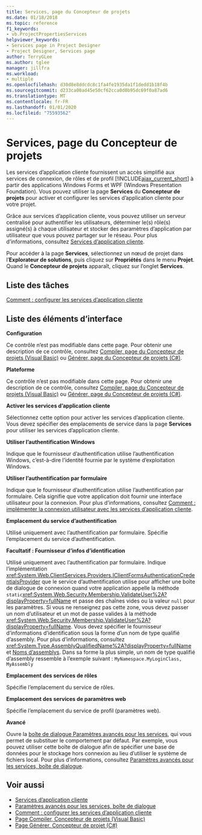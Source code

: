 ```yaml
---
title: Services, page du Concepteur de projets
ms.date: 01/18/2018
ms.topic: reference
f1_keywords:
- vb.ProjectPropertiesServices
helpviewer_keywords:
- Services page in Project Designer
- Project Designer, Services page
author: TerryGLee
ms.author: tglee
manager: jillfra
ms.workload:
- multiple
ms.openlocfilehash: d30d8e8ddcdc8c1fa4fe1935da1f1dedd1b18f4b
ms.sourcegitcommit: d233ca00ad45e50cf62cca0d0b95dc69f0a87ad6
ms.translationtype: MT
ms.contentlocale: fr-FR
ms.lasthandoff: 01/01/2020
ms.locfileid: "75593562"
---
```

# <a name="services-page-project-designer"></a>Services, page du Concepteur de projets

Les services d’application cliente fournissent un accès simplifié aux services de connexion, de rôles et de profil [!INCLUDE[ajax_current_short](../../ide/reference/includes/ajax_current_short_md.md)] à partir des applications Windows Forms et WPF (Windows Presentation Foundation). Vous pouvez utiliser la page **Services** du **Concepteur de projets** pour activer et configurer les services d’application cliente pour votre projet.

Grâce aux services d’application cliente, vous pouvez utiliser un serveur centralisé pour authentifier les utilisateurs, déterminer le(s) rôle(s) assigné(s) à chaque utilisateur et stocker des paramètres d’application par utilisateur que vous pouvez partager sur le réseau. Pour plus d’informations, consultez [Services d’application cliente](/dotnet/framework/common-client-technologies/client-application-services).

Pour accéder à la page **Services**, sélectionnez un nœud de projet dans l’**Explorateur de solutions**, puis cliquez sur **Propriétés** dans le menu **Projet**. Quand le **Concepteur de projets** apparaît, cliquez sur l’onglet **Services**.

## <a name="task-list"></a>Liste des tâches

[Comment : configurer les services d’application cliente](/dotnet/framework/common-client-technologies/how-to-configure-client-application-services)

## <a name="uielement-list"></a>Liste des éléments d’interface

 **Configuration**

Ce contrôle n’est pas modifiable dans cette page. Pour obtenir une description de ce contrôle, consultez [Compiler, page du Concepteur de projets (Visual Basic)](../../ide/reference/compile-page-project-designer-visual-basic.md) ou [Générer, page du Concepteur de projets (C#)](../../ide/reference/build-page-project-designer-csharp.md).

 **Plateforme**

Ce contrôle n’est pas modifiable dans cette page. Pour obtenir une description de ce contrôle, consultez [Compiler, page du Concepteur de projets (Visual Basic)](../../ide/reference/compile-page-project-designer-visual-basic.md) ou [Générer, page du Concepteur de projets (C#)](../../ide/reference/build-page-project-designer-csharp.md).

 **Activer les services d’application cliente**

Sélectionnez cette option pour activer les services d’application cliente. Vous devez spécifier des emplacements de service dans la page **Services** pour utiliser les services d’application cliente.

 **Utiliser l’authentification Windows**

Indique que le fournisseur d’authentification utilise l’authentification Windows, c’est-à-dire l’identité fournie par le système d’exploitation Windows.

 **Utiliser l’authentification par formulaire**

Indique que le fournisseur d’authentification utilise l’authentification par formulaire. Cela signifie que votre application doit fournir une interface utilisateur pour la connexion. Pour plus d’informations, consultez [Comment : implémenter la connexion utilisateur avec les services d’application cliente](/dotnet/framework/common-client-technologies/how-to-implement-user-login-with-client-application-services).

 **Emplacement du service d’authentification**

Utilisé uniquement avec l’authentification par formulaire. Spécifie l’emplacement du service d’authentification.

 **Facultatif : Fournisseur d’infos d’identification**

Utilisé uniquement avec l’authentification par formulaire. Indique l’implémentation <xref:System.Web.ClientServices.Providers.IClientFormsAuthenticationCredentialsProvider> que le service d’authentification utilise pour afficher une boîte de dialogue de connexion quand votre application appelle la méthode `static`<xref:System.Web.Security.Membership.ValidateUser%2A?displayProperty=fullName> et passe des chaînes vides ou la valeur `null` pour les paramètres. Si vous ne renseignez pas cette zone, vous devez passer un nom d’utilisateur et un mot de passe valides à la méthode <xref:System.Web.Security.Membership.ValidateUser%2A?displayProperty=fullName>. Vous devez spécifier le fournisseur d’informations d’identification sous la forme d’un nom de type qualifié d’assembly. Pour plus d’informations, consultez <xref:System.Type.AssemblyQualifiedName%2A?displayProperty=fullName> et [Noms d’assemblys](/dotnet/framework/app-domains/assembly-names). Dans sa forme la plus simple, un nom de type qualifié d’assembly ressemble à l’exemple suivant : `MyNamespace.MyLoginClass, MyAssembly`

 **Emplacement des services de rôles**

Spécifie l’emplacement du service de rôles.

 **Emplacement des services de paramètres web**

Spécifie l’emplacement du service de profil (paramètres web).

 **Avancé**

Ouvre la [boîte de dialogue Paramètres avancés pour les services](../../ide/reference/advanced-settings-for-services-dialog-box.md), qui vous permet de substituer le comportement par défaut. Par exemple, vous pouvez utiliser cette boîte de dialogue afin de spécifier une base de données pour le stockage hors connexion au lieu d’utiliser le système de fichiers local. Pour plus d’informations, consultez [Paramètres avancés pour les services, boîte de dialogue](../../ide/reference/advanced-settings-for-services-dialog-box.md).

## <a name="see-also"></a>Voir aussi

- [Services d’application cliente](/dotnet/framework/common-client-technologies/client-application-services)
- [Paramètres avancés pour les services, boîte de dialogue](../../ide/reference/advanced-settings-for-services-dialog-box.md)
- [Comment : configurer les services d’application cliente](/dotnet/framework/common-client-technologies/how-to-configure-client-application-services)
- [Page Compiler, Concepteur de projets (Visual Basic)](../../ide/reference/compile-page-project-designer-visual-basic.md)
- [Page Générer, Concepteur de projet (C#)](../../ide/reference/build-page-project-designer-csharp.md)
